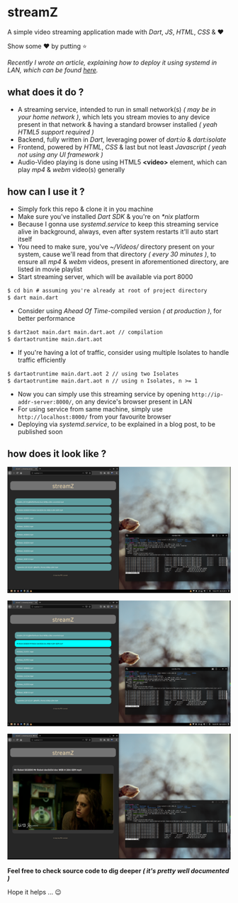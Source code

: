 # streamZ
A simple video streaming application made with _Dart_, _JS_, _HTML_, _CSS_ & :heart: 

Show some :heart: by putting :star:

_Recently I wrote an article, explaining how to deploy it using systemd in LAN, which can be found [here](http://itzmeanjan.in/blog/post_1)._

## what does it do ?
- A streaming service, intended to run in small network(s) _( may be in your home network )_, which lets you stream movies to any device present in that network & having a standard browser installed _( yeah HTML5 support required )_
- Backend, fully written in _Dart_, leveraging power of _dart:io_ & _dart:isolate_
- Frontend, powered by _HTML_, _CSS_ & last but not least _Javascript_ _( yeah not using any UI framework )_
- Audio-Video playing is done using HTML5 **\<video>** element, which can play _mp4_ & _webm_ video(s) generally
## how can I use it ?
- Simply fork this repo & clone it in you machine
- Make sure you've installed _Dart SDK_ & you're on _*nix_ platform
- Because I gonna use _systemd.service_ to keep this streaming service alive in background, always, even after system restarts it'll auto start itself
- You need to make sure, you've _~/Videos/_ directory present on your system, cause we'll read from that directory _( every 30 minutes )_, to ensure all _mp4_ & _webm_
videos, present in aforementioned directory, are listed in movie playlist
- Start streaming server, which will be available via port 8000
```shell script
$ cd bin # assuming you're already at root of project directory
$ dart main.dart
```
- Consider using _Ahead Of Time_-compiled version _( at production )_, for better performance
```shell script
$ dart2aot main.dart main.dart.aot // compilation
$ dartaotruntime main.dart.aot
```
- If you're having a lot of traffic, consider using multiple Isolates to handle traffic efficiently
```shell script
$ dartaotruntime main.dart.aot 2 // using two Isolates
$ dartaotruntime main.dart.aot n // using n Isolates, n >= 1
```
- Now you can simply use this streaming service by opening `http://ip-addr-server:8000/`, on any device's browser present in LAN
- For using service from same machine, simply use `http://localhost:8000/` from your favourite browser
- Deploying via _systemd.service_, to be explained in a blog post, to be published soon
## how does it look like ?
![screenCapture_1](screencaptures/screenCapture_1.png)

![screenCapture_2](screencaptures/screenCapture_2.png)

![screenCapture_3](screencaptures/screenCapture_3.png)

**Feel free to check source code to dig deeper _( it's pretty well documented )_**

Hope it helps ... :wink:
